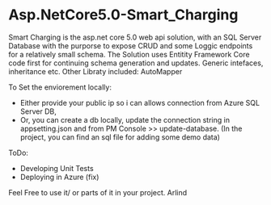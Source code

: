 # Asp.NetCore5.0-Smart_Charging

Smart Charging is the asp.net core 5.0 web api solution, with an SQL Server Database with the purporse to expose CRUD and some Loggic endpoints for a relatively small schema.
The Solution uses Entitity Framework Core code first for continuing schema generation and updates. Generic intefaces, inheritance etc. 
Other Libraty included: AutoMapper

To Set the enviorement locally: 
- Either provide your public ip so i can allows connection from Azure SQL Server DB,
- Or, you can create a db locally, update the connection string in appsetting.json and from PM Console >> update-database. (In the project, you can find an sql file for adding       some demo data) 

ToDo: 
- Developing Unit Tests
- Deploying in Azure (fix)
  
Feel Free to use it/ or parts of it in your project. 
Arlind
